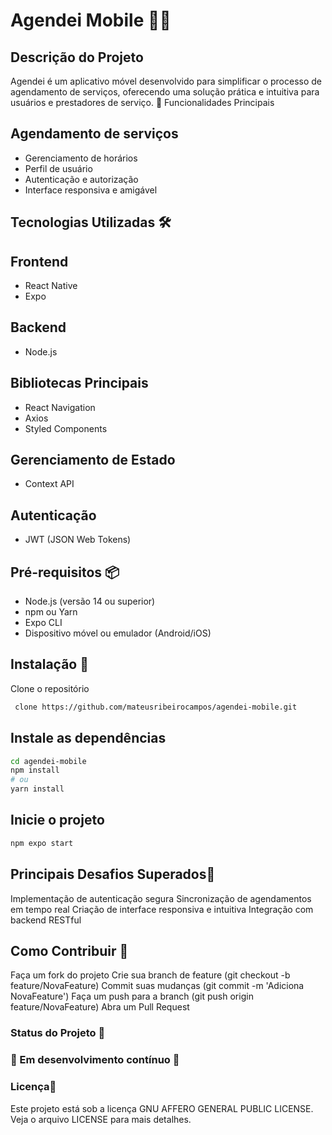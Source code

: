 # Agendei Mobile 📱⏰

## Descrição do Projeto

Agendei é um aplicativo móvel desenvolvido para simplificar o processo de agendamento de serviços, oferecendo uma solução prática e intuitiva para usuários e prestadores de serviço.
🚀 Funcionalidades Principais

## Agendamento de serviços

- Gerenciamento de horários
- Perfil de usuário
- Autenticação e autorização
- Interface responsiva e amigável

## Tecnologias Utilizadas 🛠

## Frontend

- React Native
- Expo

## Backend

- Node.js

## Bibliotecas Principais

- React Navigation
- Axios
- Styled Components

## Gerenciamento de Estado

- Context API

## Autenticação

- JWT (JSON Web Tokens)

## Pré-requisitos  📦

- Node.js (versão 14 ou superior)
- npm ou Yarn
- Expo CLI
- Dispositivo móvel ou emulador (Android/iOS)

## Instalação  🔧

Clone o repositório

```bash
 clone https://github.com/mateusribeirocampos/agendei-mobile.git
```

## Instale as dependências

```bash
cd agendei-mobile
npm install
# ou
yarn install
```

## Inicie o projeto

```bash
npm expo start
```

## Principais Desafios Superados🌟

Implementação de autenticação segura
Sincronização de agendamentos em tempo real
Criação de interface responsiva e intuitiva
Integração com backend RESTful

## Como Contribuir 🤝  

Faça um fork do projeto
Crie sua branch de feature (git checkout -b feature/NovaFeature)
Commit suas mudanças (git commit -m 'Adiciona NovaFeature')
Faça um push para a branch (git push origin feature/NovaFeature)
Abra um Pull Request

### Status do Projeto 📌  

### 🚧 Em desenvolvimento contínuo 🚧

### Licença📄  

Este projeto está sob a licença GNU AFFERO GENERAL PUBLIC LICENSE.
Veja o arquivo LICENSE para mais detalhes.
